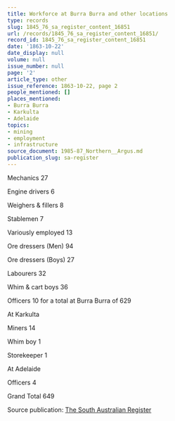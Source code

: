 ```yaml
---
title: Workforce at Burra Burra and other locations
type: records
slug: 1845_76_sa_register_content_16851
url: /records/1845_76_sa_register_content_16851/
record_id: 1845_76_sa_register_content_16851
date: '1863-10-22'
date_display: null
volume: null
issue_number: null
page: '2'
article_type: other
issue_reference: 1863-10-22, page 2
people_mentioned: []
places_mentioned:
- Burra Burra
- Karkulta
- Adelaide
topics:
- mining
- employment
- infrastructure
source_document: 1985-87_Northern__Argus.md
publication_slug: sa-register
---
```


Mechanics	27

Engine drivers	6

Weighers & fillers	8

Stablemen	7

Variously employed	13

Ore dressers (Men)	94

Ore dressers (Boys)	27

Labourers	32

Whim & cart boys	36

Officers	10	for a total at Burra Burra of 629

At Karkulta

Miners	14

Whim boy	1

Storekeeper	1

At Adelaide

Officers	4

Grand Total	649

Source publication: [The South Australian Register](/publications/sa-register/)
